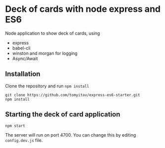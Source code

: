 # Deck of cards with node express and ES6

Node application to show deck of cards, using

+ express
+ babel-cli
+ winston and morgan for logging
+ Async/Await

## Installation

Clone the repository and run `npm install`

```
git clone https://github.com/tomyitav/express-es6-starter.git
npm install
```

## Starting the deck of card application 

```
npm start
```

The server will run on port 4700. You can change this by editing `config.dev.js` file.
